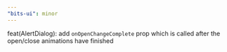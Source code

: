 ```yaml
---
"bits-ui": minor
---
```


feat(AlertDialog): add `onOpenChangeComplete` prop which is called after the open/close animations have finished
